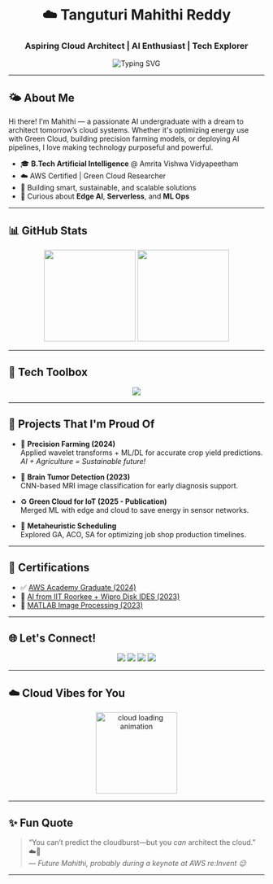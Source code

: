 <h1 align="center">☁️ Tanguturi Mahithi Reddy</h1>
<h3 align="center">Aspiring Cloud Architect | AI Enthusiast | Tech Explorer</h3>

<p align="center">
  <img src="https://readme-typing-svg.demolab.com?font=Fira+Code&pause=1000&center=true&width=435&lines=Cloud+Computing+%7C+AI+%7C+ML+%7C+IoT+%F0%9F%93%A1;Always+Learning+Something+New...+%F0%9F%93%9A;Solving+problems+with+intelligent+tech+%E2%9C%8C%EF%B8%8F" alt="Typing SVG" />
</p>

---

## 🌤️ About Me

Hi there! I'm Mahithi — a passionate AI undergraduate with a dream to architect tomorrow’s cloud systems. Whether it's optimizing energy use with Green Cloud, building precision farming models, or deploying AI pipelines, I love making technology purposeful and powerful.

- 🎓 **B.Tech Artificial Intelligence** @ Amrita Vishwa Vidyapeetham  
- ☁️ AWS Certified | Green Cloud Researcher  
- 🤖 Building smart, sustainable, and scalable solutions  
- 🧠 Curious about **Edge AI**, **Serverless**, and **ML Ops**

---

## 📊 GitHub Stats
<div align="center">
  <img src="https://github-readme-stats.vercel.app/api?username=mahithiredd&show_icons=true&theme=tokyonight&hide_border=false&rank_icon=github" height="180"/>
  <img src="https://github-readme-stats.vercel.app/api/top-langs/?username=mahithiredd&layout=compact&theme=tokyonight&hide_border=false" height="180"/>
</div>

---

## 🧰 Tech Toolbox

<div align="center">
  <img src="https://skillicons.dev/icons?i=aws,python,pytorch,docker,mysql,mongodb,anaconda,git,github,linux,latex,vscode,jupyter,kaggle" />
</div>

---

## 🧠 Projects That I'm Proud Of

- 🔬 **Precision Farming (2024)**  
  Applied wavelet transforms + ML/DL for accurate crop yield predictions.  
  _AI + Agriculture = Sustainable future!_

- 🧠 **Brain Tumor Detection (2023)**  
  CNN-based MRI image classification for early diagnosis support.  

- ♻️ **Green Cloud for IoT (2025 - Publication)**  
  Merged ML with edge and cloud to save energy in sensor networks.  

- 🧮 **Metaheuristic Scheduling**  
  Explored GA, ACO, SA for optimizing job shop production timelines.

---

## 📜 Certifications

- ✅ [AWS Academy Graduate (2024)](https://www.credly.com/badges/4f12e002-8014-4511-b41d-129d62ef740e/linked_in_profile)  
- 🧠 [AI from IIT Roorkee + Wipro Disk IDES (2023)](https://cert.diceid.com/cid/dSKGLjlCLG)  
- 🧪 [MATLAB Image Processing (2023)](https://matlabacademy.mathworks.com/progress/share/certificate.html?id=7e27ce34-279a-4b63-8a05-00dffb90a302)

---

## 🌐 Let's Connect!

<p align="center">
  <a href="mailto:mahitanguturi@gmail.com"><img src="https://img.shields.io/badge/Gmail-D14836?style=for-the-badge&logo=gmail&logoColor=white"/></a>
  <a href="https://www.linkedin.com/in/mahithi-tanguturi"><img src="https://img.shields.io/badge/LinkedIn-0077B5?style=for-the-badge&logo=linkedin&logoColor=white"/></a>
  <a href="https://tryhackme.com"><img src="https://img.shields.io/badge/TryHackMe-88cc14?style=for-the-badge&logo=tryhackme&logoColor=white"/></a>
  <a href="https://www.hackerrank.com"><img src="https://img.shields.io/badge/HackerRank-2EC866?style=for-the-badge&logo=hackerrank&logoColor=white"/></a>
</p>

---

## ☁️ Cloud Vibes for You
<p align="center">
  <img src="https://svgshare.com/i/xdD.svg" height="160" alt="cloud loading animation"/>
</p>

---

## ✨ Fun Quote

> “You can’t predict the cloudburst—but you *can* architect the cloud.” ☁️🚀  
> — *Future Mahithi, probably during a keynote at AWS re:Invent 😉*

---
